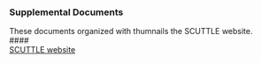 ### Supplemental Documents
These documents organized with thumnails the SCUTTLE website.<br>
####<br>[SCUTTLE website](MXET.github.io/SCUTTLE)
